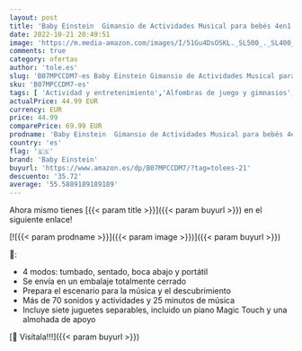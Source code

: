 ```yaml
---
layout: post
title: 'Baby Einstein  Gimansio de Actividades Musical para bebés 4en1 Kickin  Tunes con Piano  70+ sonidos  25+ min de música y luces  arco de juego  7 juguetes extraíbles  4 idiomas  desde recién nacido'
date: 2022-10-21 20:49:51
image: 'https://m.media-amazon.com/images/I/51Gu4DsOSKL._SL500_._SL400_.jpg'
comments: true
category: ofertas
author: 'tole.es'
slug: 'B07MPCCDM7-es Baby Einstein Gimansio de Actividades Musical para bebés...'
sku: 'B07MPCCDM7-es'
tags: [ 'Actividad y entretenimiento','Alfombras de juego y gimnasios','Bebé','baby einstein','bebés','nacido','recién','🇪🇸', ]
actualPrice: 44.99 EUR
currency: EUR
price: 44.99
comparePrice: 69.99 EUR
prodname: 'Baby Einstein  Gimansio de Actividades Musical para bebés 4en1 Kickin  Tunes con Piano  70+ sonidos  25+ min de música y luces  arco de juego  7 juguetes extraíbles  4 idiomas  desde recién nacido'
country: 'es'
flag: '🇪🇸'
brand: 'Baby Einstein'
buyurl: 'https://www.amazon.es/dp/B07MPCCDM7/?tag=tolees-21'
descuento: '35.72'
average: '55.5889189189189'
---
```


Ahora mismo tienes [{{< param title >}}]({{< param buyurl >}}) en el siguiente enlace!

[![{{< param prodname >}}]({{< param image >}})]({{< param buyurl >}})

🔎:

- 4 modos: tumbado, sentado, boca abajo y portátil
- Se envía en un embalaje totalmente cerrado
- Prepara el escenario para la música y el descubrimiento
- Más de 70 sonidos y actividades y 25 minutos de música
- Incluye siete juguetes separables, incluido un piano Magic Touch y una almohada de apoyo

[🛒 Visítala!!!]({{< param buyurl >}})

